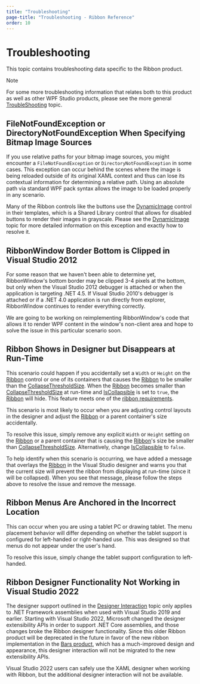 ```yaml
---
title: "Troubleshooting"
page-title: "Troubleshooting - Ribbon Reference"
order: 10
---
```

# Troubleshooting

This topic contains troubleshooting data specific to the Ribbon product.

> [!NOTE]
> For some more troubleshooting information that relates both to this product as well as other WPF Studio products, please see the more general [TroubleShooting](../troubleshooting.md) topic.

## FileNotFoundException or DirectoryNotFoundException When Specifying Bitmap Image Sources

If you use relative paths for your bitmap image sources, you might encounter a `FileNotFoundException` or `DirectoryNotFoundException` in some cases.  This exception can occur behind the scenes where the image is being reloaded outside of its original XAML context and thus can lose its contextual information for determining a relative path.  Using an absolute path via standard WPF pack syntax allows the image to be loaded properly in any scenario.

Many of the Ribbon controls like the buttons use the [DynamicImage](../shared/windows-controls/dynamicimage.md) control in their templates, which is a Shared Library control that allows for disabled buttons to render their images in grayscale.  Please see the [DynamicImage](../shared/windows-controls/dynamicimage.md) topic for more detailed information on this exception and exactly how to resolve it.

## RibbonWindow Border Bottom is Clipped in Visual Studio 2012

For some reason that we haven't been able to determine yet, RibbonWindow's bottom border may be clipped 3-4 pixels at the bottom, but only when the Visual Studio 2012 debugger is attached or when the application is targeting .NET 4.5.  If Visual Studio 2010's debugger is attached or if a .NET 4.0 application is run directly from explorer, RibbonWindow continues to render everything correctly.

We are going to be working on reimplementing RibbonWindow's code that allows it to render WPF content in the window's non-client area and hope to solve the issue in this particular scenario soon.

## Ribbon Shows in Designer but Disappears at Run-Time

This scenario could happen if you accidentally set a `Width` or `Height` on the [Ribbon](xref:@ActiproUIRoot.Controls.Ribbon.Ribbon) control or one of its containers that causes the [Ribbon](xref:@ActiproUIRoot.Controls.Ribbon.Ribbon) to be smaller than the [CollapseThresholdSize](xref:@ActiproUIRoot.Controls.Ribbon.Ribbon.CollapseThresholdSize).  When the [Ribbon](xref:@ActiproUIRoot.Controls.Ribbon.Ribbon) becomes smaller than [CollapseThresholdSize](xref:@ActiproUIRoot.Controls.Ribbon.Ribbon.CollapseThresholdSize) at run-time and [IsCollapsible](xref:@ActiproUIRoot.Controls.Ribbon.Ribbon.IsCollapsible) is set to `true`, the [Ribbon](xref:@ActiproUIRoot.Controls.Ribbon.Ribbon) will hide.  This feature meets one of the [ribbon requirements](ribbonui-guidelines.md).

This scenario is most likely to occur when you are adjusting control layouts in the designer and adjust the [Ribbon](xref:@ActiproUIRoot.Controls.Ribbon.Ribbon) or a parent container's size accidentally.

To resolve this issue, simply remove any explicit `Width` or `Height` setting on the [Ribbon](xref:@ActiproUIRoot.Controls.Ribbon.Ribbon) or a parent container that is causing the [Ribbon](xref:@ActiproUIRoot.Controls.Ribbon.Ribbon)'s size be smaller than [CollapseThresholdSize](xref:@ActiproUIRoot.Controls.Ribbon.Ribbon.CollapseThresholdSize).  Alternatively, change [IsCollapsible](xref:@ActiproUIRoot.Controls.Ribbon.Ribbon.IsCollapsible) to `false`.

To help identify when this scenario is occurring, we have added a message that overlays the [Ribbon](xref:@ActiproUIRoot.Controls.Ribbon.Ribbon) in the Visual Studio designer and warns you that the current size will prevent the ribbon from displaying at run-time (since it will be collapsed).  When you see that message, please follow the steps above to resolve the issue and remove the message.

## Ribbon Menus Are Anchored in the Incorrect Location

This can occur when you are using a tablet PC or drawing tablet. The menu placement behavior will differ depending on whether the tablet support is configured for left-handed or right-handed use. This was designed so that menus do not appear under the user's hand.

To resolve this issue, simply change the tablet support configuration to left-handed.

## Ribbon Designer Functionality Not Working in Visual Studio 2022

The designer support outlined in the [Designer Interaction](designer-interaction.md) topic only applies to .NET Framework assemblies when used with Visual Studio 2019 and earlier.  Starting with Visual Studio 2022, Microsoft changed the designer extensibility APIs in order to support .NET Core assemblies, and those changes broke the Ribbon designer functionality.  Since this older Ribbon product will be deprecated in the future in favor of the new ribbon implementation in the [Bars product](../bars/index.md), which has a much-improved design and appearance, this designer interaction will not be migrated to the new extensibility APIs.

Visual Studio 2022 users can safely use the XAML designer when working with Ribbon, but the additional designer interaction will not be available.